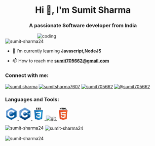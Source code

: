 <h1 align="center">Hi 👋, I'm Sumit Sharma</h1>
<h3 align="center">A passionate Software developer from India</h3>
<img  align="right" alt="coding" width="400" src="https://media1.giphy.com/media/SWoSkN6DxTszqIKEqv/giphy.gif?cid=ecf05e47dd5x8vcaxfdvajgl73ha6i8dgavhynfom4fh9nlp&ep=v1_gifs_related&rid=giphy.gif&ct=g" />

<p align="left"> <img src="https://komarev.com/ghpvc/?username=sumit-sharma24&label=Profile%20views&color=0e75b6&style=flat" alt="sumit-sharma24" /> </p>

- 🌱 I’m currently learning **Javascript,NodeJS**

- 📫 How to reach me **sumit705662@gmail.com**

<h3 align="left">Connect with me:</h3>
<p align="left">
<a href="https://linkedin.com/in/sumit-sharma-a21100217" target="blank"><img align="center" src="https://raw.githubusercontent.com/rahuldkjain/github-profile-readme-generator/master/src/images/icons/Social/linked-in-alt.svg" alt="sumit sharma" height="30" width="40" /></a>
<a href="https://instagram.com/sumitsharma7607" target="blank"><img align="center" src="https://raw.githubusercontent.com/rahuldkjain/github-profile-readme-generator/master/src/images/icons/Social/instagram.svg" alt="sumitsharma7607" height="30" width="40" /></a>
<a href="https://www.codechef.com/users/sumit705662" target="blank"><img align="center" src="https://cdn.jsdelivr.net/npm/simple-icons@3.1.0/icons/codechef.svg" alt="sumit705662" height="30" width="40" /></a>
<a href="https://www.hackerrank.com/sumit705662" target="blank"><img align="center" src="https://raw.githubusercontent.com/rahuldkjain/github-profile-readme-generator/master/src/images/icons/Social/hackerrank.svg" alt="@sumit705662" height="30" width="40" /></a>
</p>

<h3 align="left">Languages and Tools:</h3>
<p align="left"> <a href="https://www.cprogramming.com/" target="_blank" rel="noreferrer"> <img src="https://raw.githubusercontent.com/devicons/devicon/master/icons/c/c-original.svg" alt="c" width="40" height="40"/> </a> <a href="https://www.w3schools.com/cpp/" target="_blank" rel="noreferrer"> <img src="https://raw.githubusercontent.com/devicons/devicon/master/icons/cplusplus/cplusplus-original.svg" alt="cplusplus" width="40" height="40"/> </a> <a href="https://www.w3schools.com/css/" target="_blank" rel="noreferrer"> <img src="https://raw.githubusercontent.com/devicons/devicon/master/icons/css3/css3-original-wordmark.svg" alt="css3" width="40" height="40"/> </a> <a href="https://git-scm.com/" target="_blank" rel="noreferrer"> <img src="https://www.vectorlogo.zone/logos/git-scm/git-scm-icon.svg" alt="git" width="40" height="40"/> </a> <a href="https://www.w3.org/html/" target="_blank" rel="noreferrer"> <img src="https://raw.githubusercontent.com/devicons/devicon/master/icons/html5/html5-original-wordmark.svg" alt="html5" width="40" height="40"/> </a> </p>

<p><img align="left" src="https://github-readme-stats.vercel.app/api/top-langs?username=sumit-sharma24&show_icons=true&locale=en&layout=compact" alt="sumit-sharma24" /></p>

<p>&nbsp;<img align="center" src="https://github-readme-stats.vercel.app/api?username=sumit-sharma24&show_icons=true&locale=en" alt="sumit-sharma24" /></p>

<p><img align="center" src="https://github-readme-streak-stats.herokuapp.com/?user=sumit-sharma24&" alt="sumit-sharma24" /></p>
